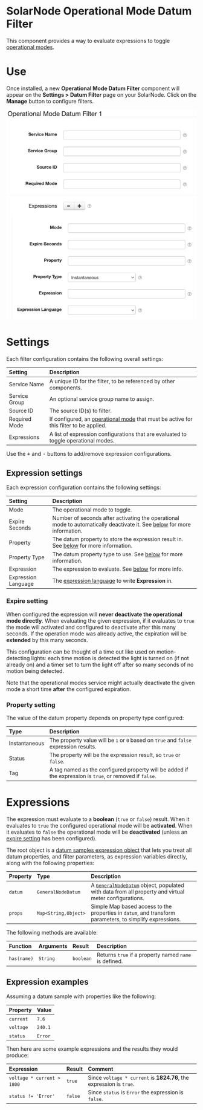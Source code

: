# SolarNode Operational Mode Datum Filter

This component provides a way to evaluate expressions to toggle [operational modes][opmodes].

# Use

Once installed, a new **Operational Mode Datum Filter** component will appear on the 
**Settings > Datum Filter** page on your SolarNode. Click on the **Manage** button to configure 
filters.

![Expression filter settings](docs/solarnode-opmode-filter-settings.png)

# Settings

Each filter configuration contains the following overall settings:

| Setting             | Description                                                       |
|:--------------------|:------------------------------------------------------------------|
| Service Name        | A unique ID for the filter, to be referenced by other components. |
| Service Group       | An optional service group name to assign. |
| Source ID           | The source ID(s) to filter. |
| Required Mode       | If configured, an [operational mode][opmodes] that must be active for this filter to be applied. |
| Expressions        |  A list of expression configurations that are evaluated to toggle operational modes. |

Use the <kbd>+</kbd> and <kbd>-</kbd> buttons to add/remove expression configurations.

## Expression settings

Each expression configuration contains the following settings:

| Setting             | Description                                                       |
|:--------------------|:------------------------------------------------------------------|
| Mode                | The operational mode to toggle. |
| Expire Seconds      | Number of seconds after activating the operational mode to automatically deactivate it. See [below](#expire-setting) for more information. |
| Property            | The datum property to store the expression result in. See [below](#property-setting) for more information. |
| Property Type       | The datum property type to use. See [below](#property-setting) for more information. |
| Expression          | The expression to evaluate. See [below](#expressions) for more info. |
| Expression Language | The [expression language][expr] to write **Expression** in. |

### Expire setting

When configured the expression will **never deactivate the operational mode directly**. When
evaluating the given expression, if it evaluates to `true` the mode will activated and configured to
deactivate after this many seconds. If the operation mode was already active, the expiration will be
**extended** by this many seconds.

This configuration can be thought of a time out like used on motion-detecting lights: each time
motion is detected the light is turned on (if not already on) and a timer set to turn the light off
after so many seconds of no motion being detected.

Note that the operational modes service might actually deactivate the given mode a short time
**after** the configured expiration.

### Property setting

The value of the datum property depends on property type configured:

| Type          | Description |
|:--------------|:------------|
| Instantaneous | The property value will be `1` or `0` based on `true` and `false` expression results. |
| Status        | The property will be the expression result, so `true` or `false`. |
| Tag           | A tag named as the configured property will be added if the expression is `true`, or removed if `false`. |


# Expressions

The expression must evaluate to  a **boolean** (`true` or `false`) result. When it evaluates to
`true` the configured operational mode will be **activated**. When it evaluates to `false` the
operational mode will be **deactivated** (unless an [expire setting](#expire-setting) has been
configured).

The root object is a [datum samples expression object][DatumSamplesExpressionRoot] that lets you
treat all datum properties, and filter parameters, as expression variables directly, along with
the following properties:

| Property | Type | Description |
|:---------|:-----|:------------|
| `datum` | `GeneralNodeDatum` | A [`GeneralNodeDatum`][GeneralNodeDatum] object, populated with data from all property and virtual meter configurations. |
| `props` | `Map<String,Object>` | Simple Map based access to the properties in `datum`, and transform parameters, to simplify expressions. |

The following methods are available:

| Function | Arguments | Result | Description |
|:---------|:----------|:-------|:------------|
| `has(name)` | `String` | `boolean` | Returns `true` if a property named `name` is defined. |

## Expression examples

Assuming a datum sample with properties like the following:

| Property | Value |
|:---------|:------|
| `current` | `7.6`   |
| `voltage` | `240.1` |
| `status`  | `Error` |

Then here are some example expressions and the results they would produce:

| Expression | Result | Comment |
|:-----------|:-------|:--------|
| `voltage * current > 1800` | `true` | Since `voltage * current` is **1824.76**, the expression is `true`. |
| `status != 'Error'` | `false` | Since `status` is `Error` the expression is `false`. |


[expr]: https://github.com/SolarNetwork/solarnetwork/wiki/Expression-Languages
[DatumSamplesExpressionRoot]: https://github.com/SolarNetwork/solarnetwork-common/blob/develop/net.solarnetwork.common/src/net/solarnetwork/domain/DatumSamplesExpressionRoot.java
[GeneralNodeDatum]: https://github.com/SolarNetwork/solarnetwork-node/blob/develop/net.solarnetwork.node/src/net/solarnetwork/node/domain/GeneralNodeDatum.java
[opmodes]: https://github.com/SolarNetwork/solarnetwork/wiki/SolarNode-Operational-Modes

